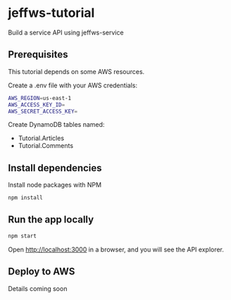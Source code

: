 # jeffws-tutorial

Build a service API using jeffws-service

## Prerequisites

This tutorial depends on some AWS resources.

Create a .env file with your AWS credentials:

```bash
AWS_REGION=us-east-1
AWS_ACCESS_KEY_ID=
AWS_SECRET_ACCESS_KEY=
```

Create DynamoDB tables named:

* Tutorial.Articles
* Tutorial.Comments

## Install dependencies

Install node packages with NPM

```bash
npm install
```

## Run the app locally

```bash
npm start
```

Open [http://localhost:3000](http://localhost:3000) in a browser, and you will see the API explorer.

## Deploy to AWS

Details coming soon
